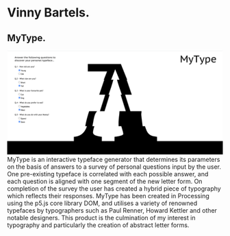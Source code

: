 # Vinny Bartels.<br/>
## MyType. 
<img src=https://github.com/V1NNYB4RT3L5/VinnyBartelsPortfolio/blob/main/Screen%20Shot%202020-10-16%20at%204.52.53%20pm.png><br/>
MyType is an interactive typeface generator that determines its parameters on
the basis of answers to a survey of personal questions input by the user. One pre-existing
typeface is correlated with each possible answer, and each question is aligned with one
segment of the new letter form. On completion of the survey the user has created a
hybrid piece of typography which reflects their responses. MyType has been created in
Processing using the p5.js core library DOM, and utilises a variety of renowned typefaces
by typographers such as Paul Renner, Howard Kettler and other notable designers. This
product is the culmination of my interest in typography and particularly the creation of
abstract letter forms.
